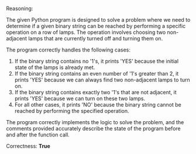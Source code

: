 Reasoning:

The given Python program is designed to solve a problem where we need to determine if a given binary string can be reached by performing a specific operation on a row of lamps. The operation involves choosing two non-adjacent lamps that are currently turned off and turning them on.

The program correctly handles the following cases:

1. If the binary string contains no '1's, it prints 'YES' because the initial state of the lamps is already met.
2. If the binary string contains an even number of '1's greater than 2, it prints 'YES' because we can always find two non-adjacent lamps to turn on.
3. If the binary string contains exactly two '1's that are not adjacent, it prints 'YES' because we can turn on these two lamps.
4. For all other cases, it prints 'NO' because the binary string cannot be reached by performing the specified operation.

The program correctly implements the logic to solve the problem, and the comments provided accurately describe the state of the program before and after the function call.

Correctness: **True**